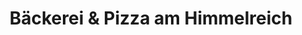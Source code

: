 ---
title: "Bäckerei & Pizza am Himmelreich"
url: /dachau/baeckerei-und-pizza-am-himmelreich/
shop: Bäckerei
---
